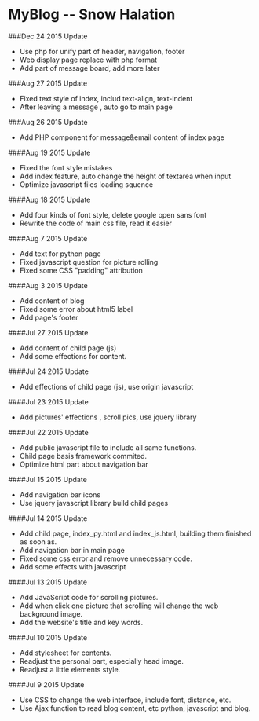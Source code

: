 # MyBlog -- Snow Halation

###Dec 24 2015 Update
* Use php for unify part of header, navigation, footer
* Web display page replace with php format
* Add part of message board, add more later 

###Aug 27 2015 Update
* Fixed text style of index, includ text-align, text-indent
* After leaving a message , auto go to main page

###Aug 26 2015 Update
* Add PHP component for message&email content of index page

####Aug 19 2015 Update
* Fixed the font style mistakes
* Add index feature, auto change the height of textarea when input
* Optimize javascript files loading squence

####Aug 18 2015 Update
* Add four kinds of font style, delete google open sans font
* Rewrite the code of main css file, read it easier

####Aug 7 2015 Update
* Add text for python page
* Fixed javascript question for picture rolling
* Fixed some CSS "padding" attribution

####Aug 3 2015 Update
* Add content of blog
* Fixed some error about html5 label
* Add page's footer

####Jul 27 2015 Update
* Add content of child page (js)
* Add some effections for content.

####Jul 24 2015 Update
* Add effections of child page (js), use origin javascript

####Jul 23 2015 Update
* Add pictures' effections , scroll pics, use jquery library

####Jul 22 2015 Update
* Add public javascript file to include all same functions.
* Child page basis framework commited.
* Optimize html part about navigation bar

####Jul 15 2015 Update
* Add navigation bar icons
* Use jquery javascript library build child pages

####Jul 14 2015 Update
* Add child page, index_py.html and index_js.html, building them finished as soon as.
* Add navigation bar in main page
* Fixed some css error and remove unnecessary code.
* Add some effects with javascript

####Jul 13 2015 Update
* Add JavaScript code for scrolling pictures.
* Add when click one picture that scrolling will change the web background image.
* Add the website's title and key words.

####Jul 10 2015 Update
* Add stylesheet for contents.
* Readjust the personal part, especially head image.
* Readjust a little elements style.

####Jul 9 2015 Update
* Use CSS to change the web interface, include font, distance, etc.
* Use Ajax function to read blog content, etc python, javascript and blog.
